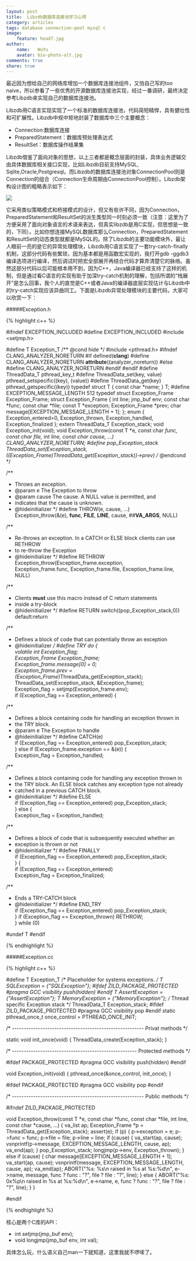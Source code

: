 ```yaml
---
layout: post
title:  Libzdb数据库连接池学习心得
category: articles
tags: database connection-pool mysql c
image:
    feature: head7.jpg
author:
    name:   WuYu
    avatar: bio-photo-alt.jpg
comments: true
share: true
---
```


最近因为想给自己的网络库增加一个数据库连接池组件，又怕自己写的too naive，所以参看了一些优秀的开源数据库连接池实现，经过一番调研，最终决定参考Libzdb来实现自己的数据库连接池。

Libzdb用C语言实现实现了一个标准的数据库连接池，代码简短精悍，具有健壮性和可扩展性。Libzdb中规中矩地封装了数据库中三个主要概念：

- Connection:数据库连接
- PreparedStatement：数据库预处理表达式
- ResultSet：数据库操作结果集

Libzdb借鉴了面向对象的思想，以上三者都是概念层面的封装，具体业务逻辑交由具体数据库相关接口实现，比如Libzdb目前支持MySQL, Sqlite,Oracle,Postgresql。而Libzdb的数据库连接池对象ConnectionPool则是Connection的组合（Connection生命周期由ConnectionPool控制）。Libzdb架构设计图的粗略表示如下：

![](images/libzdb1.png)

它采用类似策略模式和桥接模式的设计，但又有些许不同，因为Connection，PreparedStatement和ResultSet的派生类型同一时刻必须一致（注意：这里为了方便采用了面向对象语言的术语来表达，但真实libzdb是用C实现，但思想是一致的，下同）。比如你想连接MySQL数据库那么Connection，PreparedStatement和ResultSet的动态类型就都是MySQL的。除了Libzdb的主要功能模块外，最让人眼前一亮的是它的异常处理模块，Libzdb用C语言实现了一套try-catch-finally机制，这部分代码有些繁琐，因为基本都是用函数宏实现的，我打开gdb -ggdb3编译选项进行编译，然后调试时把宏全部展开再结合代码才算弄清楚它的脉络。虽然这部分代码以后可能根本用不到，因为C++，Java编译器已经支持了这样的机制，但是通过看C语言的实现有助于加深try-catch机制的理解，包括所谓的“栈展开”是怎么回事，我个人的直觉是C++或者Java的编译器底层实现估计与Libzdb中的try-catch实现应该异曲同工。下面是Libzdb异常处理模块的主要代码，大家可以欣赏一下：

#####Exception.h

{% highlight c++ %}

#ifndef EXCEPTION_INCLUDED
#define EXCEPTION_INCLUDED
#include <setjmp.h>

#define T Exception_T
/** @cond hide */
#include <pthread.h>
#ifndef CLANG_ANALYZER_NORETURN
#if defined(__clang__)
#define CLANG_ANALYZER_NORETURN __attribute__((analyzer_noreturn))
#else
#define CLANG_ANALYZER_NORETURN
#endif
#endif
#define ThreadData_T pthread_key_t
#define ThreadData_set(key, value) pthread_setspecific((key), (value))
#define ThreadData_get(key) pthread_getspecific((key))
typedef struct T {
        const char *name;
} T;
#define EXCEPTION_MESSAGE_LENGTH 512
typedef struct Exception_Frame Exception_Frame;
struct Exception_Frame {
	int line;
	jmp_buf env;
        const char *func;
	const char *file;
	const T *exception;
	Exception_Frame *prev;
        char message[EXCEPTION_MESSAGE_LENGTH + 1];
};
enum { Exception_entered=0, Exception_thrown, Exception_handled, Exception_finalized };
extern ThreadData_T Exception_stack;
void Exception_init(void);
void Exception_throw(const T *e, const char *func, const char *file, int line, const char *cause, ...) CLANG_ANALYZER_NORETURN;
#define pop_Exception_stack ThreadData_set(Exception_stack, ((Exception_Frame*)ThreadData_get(Exception_stack))->prev)
/** @endcond */


/**
 * Throws an exception.
 * @param e The Exception to throw
 * @param cause The cause. A NULL value is permitted, and
 * indicates that the cause is unknown.
 * @hideinitializer
 */
#define THROW(e, cause, ...) \
        Exception_throw(&(e), __func__, __FILE__, __LINE__, cause, ##__VA_ARGS__, NULL)


/**
 * Re-throws an exception. In a CATCH or ELSE block clients can use RETHROW
 * to re-throw the Exception
 * @hideinitializer
 */
#define RETHROW Exception_throw(Exception_frame.exception, \
        Exception_frame.func, Exception_frame.file, Exception_frame.line, NULL)


/**
 * Clients <b>must</b> use this macro instead of C return statements
 * inside a try-block
 * @hideinitializer
 */
#define RETURN switch((pop_Exception_stack,0)) default:return


/**
 * Defines a block of code that can potentially throw an exception
 * @hideinitializer
 */
#define TRY do { \
	volatile int Exception_flag; \
        Exception_Frame Exception_frame; \
        Exception_frame.message[0] = 0; \
        Exception_frame.prev = (Exception_Frame*)ThreadData_get(Exception_stack); \
        ThreadData_set(Exception_stack, &Exception_frame); \
        Exception_flag = setjmp(Exception_frame.env); \
        if (Exception_flag == Exception_entered) {


/**
 * Defines a block containing code for handling an exception thrown in
 * the TRY block.
 * @param e The Exception to handle
 * @hideinitializer
 */
#define CATCH(e) \
                if (Exception_flag == Exception_entered) pop_Exception_stack; \
        } else if (Exception_frame.exception == &(e)) { \
                Exception_flag = Exception_handled;


/**
 * Defines a block containing code for handling any exception thrown in
 * the TRY block. An ELSE block catches any exception type not already
 * catched in a previous CATCH block.
 * @hideinitializer
 */
#define ELSE \
                if (Exception_flag == Exception_entered) pop_Exception_stack; \
        } else { \
                Exception_flag = Exception_handled;


/**
 * Defines a block of code that is subsequently executed whether an
 * exception is thrown or not
 * @hideinitializer
 */
#define FINALLY \
                if (Exception_flag == Exception_entered) pop_Exception_stack; \
        } { \
                if (Exception_flag == Exception_entered) \
                        Exception_flag = Exception_finalized;


/**
 * Ends a TRY-CATCH block
 * @hideinitializer
 */
#define END_TRY \
                if (Exception_flag == Exception_entered) pop_Exception_stack; \
        } if (Exception_flag == Exception_thrown) RETHROW; \
        } while (0)


#undef T
#endif

{% endhighlight %}


#####Exception.cc

{% highlight c++ %}

#define T Exception_T
/* Placeholder for systems exceptions. */
T SQLException = {"SQLException"};
#ifdef ZILD_PACKAGE_PROTECTED
#pragma GCC visibility push(hidden)
#endif
T AssertException = {"AssertException"};
T MemoryException = {"MemoryException"};
/* Thread specific Exception stack */
ThreadData_T Exception_stack;
#ifdef ZILD_PACKAGE_PROTECTED
#pragma GCC visibility pop
#endif
static pthread_once_t once_control = PTHREAD_ONCE_INIT;


/* -------------------------------------------------------- Privat methods */


static void init_once(void) { ThreadData_create(Exception_stack); }


/* ----------------------------------------------------- Protected methods */


#ifdef PACKAGE_PROTECTED
#pragma GCC visibility push(hidden)
#endif

void Exception_init(void) { pthread_once(&once_control, init_once); }

#ifdef PACKAGE_PROTECTED
#pragma GCC visibility pop
#endif


/* -------------------------------------------------------- Public methods */

#ifndef ZILD_PACKAGE_PROTECTED

void Exception_throw(const T *e, const char *func, const char *file, int line, const char *cause, ...) {
        va_list ap;
	Exception_Frame *p = ThreadData_get(Exception_stack);
	assert(e);
	if (p) {
                p->exception = e;
                p->func = func;
                p->file = file;
                p->line = line;
                if (cause) {
                        va_start(ap, cause);
                        vsnprintf(p->message, EXCEPTION_MESSAGE_LENGTH, cause, ap);
                        va_end(ap);
                }
                pop_Exception_stack;
                longjmp(p->env, Exception_thrown);
	} else if (cause) {
                char message[EXCEPTION_MESSAGE_LENGTH + 1];
                va_start(ap, cause);
                vsnprintf(message, EXCEPTION_MESSAGE_LENGTH, cause, ap);
                va_end(ap);
                ABORT("%s: %s\n raised in %s at %s:%d\n", e->name, message, func ? func : "?", file ? file : "?", line);
        } else {
                ABORT("%s: 0x%p\n raised in %s at %s:%d\n", e->name, e, func ? func : "?", file ? file : "?", line);
        }
}

#endif

{% endhighlight %}

核心是两个C库的API：

- int setjmp(jmp_buf env);
- void longjmp(jmp_buf env, int val);

具体怎么玩，什么语义自己man一下就知道，这里我就不啰嗦了。
